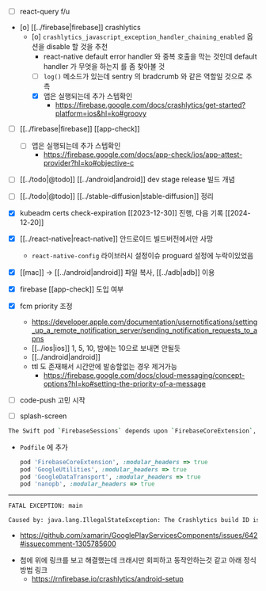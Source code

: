 - [ ] react-query f/u
- [o] [[../firebase|firebase]] crashlytics
  - [o] `crashlytics_javascript_exception_handler_chaining_enabled` 옵션을 disable 할 것을 추천
    - react-native default error handler 와 중복 호출을 막는 것인데 default handler 가 무엇을 하는지 를 좀 찾아볼 것
    - [ ] `log()` 메소드가 있는데 sentry 의 bradcrumb 와 같은 역할일 것으로 추측
    - [X] 앱은 실행되는데 추가 스텝확인
      + https://firebase.google.com/docs/crashlytics/get-started?platform=ios&hl=ko#groovy
- [ ] [[../firebase|firebase]] [[app-check]]
    - [ ] 앱은 실행되는데 추가 스텝확인
      + https://firebase.google.com/docs/app-check/ios/app-attest-provider?hl=ko#objective-c
- [ ] [[../todo|@todo]] [[../android|android]] dev stage release 빌드 개념
- [ ] [[../todo|@todo]] [[../stable-diffusion|stable-diffusion]] 정리
- [X] kubeadm certs check-expiration [[2023-12-30]] 진행,  다음 기록 [[2024-12-20]]
- [X] [[../react-native|react-native]] 안드로이드 빌드버전에서만 사망
  - `react-native-config` 라이브러시 설정이슈 proguard 설정에 누락이있었음
- [X] [[mac]] -> [[../android|android]] 파일 복사, [[../adb|adb]] 이용
- [X] firebase [[app-check]] 도입 여부
- [X] fcm priority 조정
  + https://developer.apple.com/documentation/usernotifications/setting_up_a_remote_notification_server/sending_notification_requests_to_apns
  - [[../ios|ios]] 1, 5, 10, 밤에는 10으로 보내면 안될듯
  - [[../android|android]] 
  - ttl 도 존재해서 시간안에 발송할없는 경우 제거가능
    + https://firebase.google.com/docs/cloud-messaging/concept-options?hl=ko#setting-the-priority-of-a-message
- [ ] code-push 고민 시작
- [ ] splash-screen


```sh 
The Swift pod `FirebaseSessions` depends upon `FirebaseCoreExtension`, `FirebaseInstallations`, `GoogleDataTransport`, and `nanopb`, which do not define modules. To opt into those targets generating module maps (which is necessary to import them from Swift when building as static libraries), you may set `use_modular_headers!` globally in your Podfile, or specify `:modular_headers => true` for particular dependencies.
```
- `Podfile` 에 추가
  ```ruby 
  pod 'FirebaseCoreExtension', :modular_headers => true
  pod 'GoogleUtilities', :modular_headers => true
  pod 'GoogleDataTransport', :modular_headers => true
  pod 'nanopb', :modular_headers => true
  ```
---
```sh 
FATAL EXCEPTION: main

Caused by: java.lang.IllegalStateException: The Crashlytics build ID is missing. This occurs when the Crashlytics Gradle plugin is missing from your app's build configuration. Please review the Firebase Crashlytics onboarding instructions at https://firebase.google.com/docs/crashlytics/get-started?platform=android#add-plugin
```
  + https://github.com/xamarin/GooglePlayServicesComponents/issues/642#issuecomment-1305785600
  - 첨에 위에 링크를 보고 해결했는데 크래시만 회피하고 동작안하는것 같고 아래 정식 방법 링크
    + https://rnfirebase.io/crashlytics/android-setup

